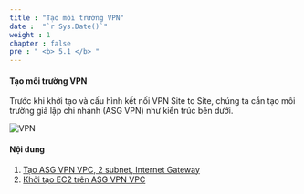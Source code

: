 ```yaml
---
title : "Tạo môi trường VPN"
date :  "`r Sys.Date()`" 
weight : 1
chapter : false
pre : " <b> 5.1 </b> "
---
```


#### Tạo môi trường VPN

Trước khi khởi tạo và cấu hình kết nối VPN Site to Site, chúng ta cần tạo môi trường giả lập chi nhánh (ASG VPN) như kiến trúc bên dưới.

![VPN](/.images/5-CreateVPNenv/vpn.png?featherlight=false&width=90pc)

#### Nội dung

1. [Tạo ASG VPN VPC, 2 subnet, Internet Gateway](5.1.1-createvpnvpc/)
2. [Khởi tạo EC2 trên ASG VPN VPC](5.1.2-createec2vpn/)